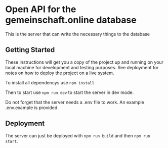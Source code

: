 # Open API for the gemeinschaft.online database

This is the server that can write the necessary things to the database

## Getting Started

These instructions will get you a copy of the project up and running on your local machine for development and testing purposes. See deployment for notes on how to deploy the project on a live system.

To install all dependencys use `npm install`

Then to start use `npm run dev` to start the server in dev mode.

Do not forget that the server needs a .env file to work. An example .env.example is provided.

## Deployment

The server can just be deployed with `npm run build` and then `npm run start`.
